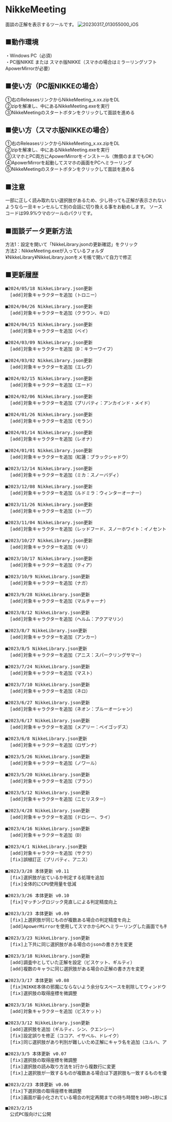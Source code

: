 # NikkeMeeting
面談の正解を表示するツールです。
![20230317_013055000_iOS](https://user-images.githubusercontent.com/125429745/225843023-ba12f126-66a4-43bf-9831-d4adb2aa40fa.jpg)

## ■動作環境
・Windows PC（必須）  
・PC版NIKKE または スマホ版NIKKE（スマホの場合はミラーリングソフトApowerMirrorが必要）

## ■使い方（PC版NIKKEの場合）
①右のReleasesリンクからNikkeMeeting_x.xx.zipをDL  
②zipを解凍し、中にあるNikkeMeeting.exeを実行  
③NikkeMeetingのスタートボタンをクリックして面談を進める

## ■使い方（スマホ版NIKKEの場合）
①右のReleasesリンクからNikkeMeeting_x.xx.zipをDL  
②zipを解凍し、中にあるNikkeMeeting.exeを実行  
③スマホとPC両方にApowerMirrorをインストール（無償のままでもOK）  
④ApowerMirrorを起動してスマホの画面をPCへミラーリング  
⑤NikkeMeetingのスタートボタンをクリックして面談を進める

## ■注意
一部に正しく読み取れない選択肢があるため、少し待っても正解が表示されないようなら一旦キャンセルして別の会話に切り換える事をお勧めします。
ソースコードは99.9%ウマのツールのパクリです。

## ■面談データ更新方法
方法1：設定を開いて「NikkeLibrary.jsonの更新確認」をクリック  
方法2：NikkeMeeting.exeが入っているフォルダ¥NikkeLibrary¥NikkeLibrary.jsonをメモ帳で開いて自力で修正

## ■更新履歴
<pre>
■2024/05/18 NikkeLibrary.json更新
　[add]対象キャラクターを追加（トロニー）
  
■2024/04/26 NikkeLibrary.json更新
　[add]対象キャラクターを追加（クラウン、キロ）
  
■2024/04/15 NikkeLibrary.json更新
　[add]対象キャラクターを追加（ベイ）
  
■2024/03/09 NikkeLibrary.json更新
　[add]対象キャラクターを追加（D：キラーワイフ）
  
■2024/03/02 NikkeLibrary.json更新
　[add]対象キャラクターを追加（エレグ）
  
■2024/02/15 NikkeLibrary.json更新
　[add]対象キャラクターを追加（エード）
  
■2024/02/06 NikkeLibrary.json更新
　[add]対象キャラクターを追加（プリバティ：アンカインド・メイド）
  
■2024/01/26 NikkeLibrary.json更新
　[add]対象キャラクターを追加（モラン）
  
■2024/01/14 NikkeLibrary.json更新
　[add]対象キャラクターを追加（レオナ）
  
■2024/01/01 NikkeLibrary.json更新
　[add]対象キャラクターを追加（紅蓮：ブラックシャドウ）
  
■2023/12/14 NikkeLibrary.json更新
　[add]対象キャラクターを追加（ミカ：スノーバディ）

■2023/12/08 NikkeLibrary.json更新
　[add]対象キャラクターを追加（ルドミラ：ウィンターオーナー）

■2023/11/26 NikkeLibrary.json更新
　[add]対象キャラクターを追加（トーブ）
 
■2023/11/04 NikkeLibrary.json更新
　[add]対象キャラクターを追加（レッドフード、スノーホワイト：イノセントデイズ）
 
■2023/10/27 NikkeLibrary.json更新
　[add]対象キャラクターを追加（キリ）
 
■2023/10/17 NikkeLibrary.json更新
　[add]対象キャラクターを追加（ティア）
 
■2023/10/9 NikkeLibrary.json更新
　[add]対象キャラクターを追加（ナガ）
 
■2023/9/28 NikkeLibrary.json更新
　[add]対象キャラクターを追加（マルチャーナ）
 
■2023/8/12 NikkeLibrary.json更新
　[add]対象キャラクターを追加（ヘルム：アクアマリン）

■2023/8/7 NikkeLibrary.json更新
　[add]対象キャラクターを追加（アンカー）

■2023/8/5 NikkeLibrary.json更新
　[add]対象キャラクターを追加（アニス：スパークリングサマー）

■2023/7/24 NikkeLibrary.json更新
　[add]対象キャラクターを追加（マスト）

■2023/7/10 NikkeLibrary.json更新
　[add]対象キャラクターを追加（ネロ）

■2023/6/27 NikkeLibrary.json更新
　[add]対象キャラクターを追加（ネオン：ブルーオーシャン）

■2023/6/17 NikkeLibrary.json更新
　[add]対象キャラクターを追加（メアリー：ベイゴッデス）

■2023/6/8 NikkeLibrary.json更新
　[add]対象キャラクターを追加（ロザンナ）

■2023/5/26 NikkeLibrary.json更新
　[add]対象キャラクターを追加（ノワール）

■2023/5/20 NikkeLibrary.json更新
　[add]対象キャラクターを追加（ブラン）

■2023/5/12 NikkeLibrary.json更新
　[add]対象キャラクターを追加（ニヒリスター）

■2023/4/28 NikkeLibrary.json更新
　[add]対象キャラクターを追加（ドロシー、ライ）

■2023/4/16 NikkeLibrary.json更新
　[add]対象キャラクターを追加（D）

■2023/4/1 NikkeLibrary.json更新
　[add]対象キャラクターを追加（サクラ）
　[fix]誤植訂正（プリバティ、アニス）

■2023/3/28 本体更新 v0.11
　[fix]選択肢が出ているか判定する処理を追加
　[fix]全体的にCPU使用量を低減

■2023/3/26 本体更新 v0.10
　[fix]マッチングロジック見直しによる判定精度向上

■2023/3/23 本体更新 v0.09
　[fix]上選択肢が同じものが複数ある場合の判定精度を向上
　[add]ApowerMirrorを使用してスマホからPCへミラーリングした画面でも判定できるよう対応
 
■2023/3/23 NikkeLibrary.json更新
　[fix]上下共に同じ選択肢がある場合のjsonの書き方を変更
 
■2023/3/18 NikkeLibrary.json更新
　[add]調査中としていた正解を設定（ビスケット、ギルティ）
　[add]複数のキャラに同じ選択肢がある場合の正解の書き方を変更
 
■2023/3/17 本体更新 v0.08
　[fix]NIKKE本体の邪魔にならないよう余分なスペースを削除してウィンドウを縮小化
　[fix]選択肢の取得座標を微調整

■2023/3/16 NikkeLibrary.json更新
　[add]対象キャラクターを追加（ビスケット）

■2023/3/12 NikkeLibrary.json更新
　[add]選択肢を追加（ギルティ、シン、クエンシー）
　[fix]設定誤りを修正（ココア、イサベル、ドレイク）
　[fix]同じ選択肢があり判別が難しいため正解にキャラ名を追加（ユルハ、アドミ、ココア、ソーダ）

■2023/3/5 本体更新 v0.07
　[fix]選択肢の取得座標を微調整
　[fix]選択肢の読み取り方法を1行から複数行に変更
　[fix]上選択肢が一致するものが複数ある場合は下選択肢も一致するものを優先するよう修正

■2023/2/23 本体更新 v0.06
　[fix]下選択肢の取得座標を微調整
　[fix]画面が最小化されている場合の判定再開までの待ち時間を30秒→1秒に変更

■2023/2/15
　公式PC版向けに公開
</pre>
